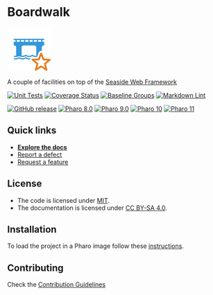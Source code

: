 # Boardwalk

![Logo](assets/logos/100x100.png)

A couple of facilities on top of the [Seaside Web Framework](https://github.com/SeasideSt/Seaside)

[![Unit Tests](https://github.com/ba-st/Boardwalk/actions/workflows/unit-tests.yml/badge.svg)](https://github.com/ba-st/Boardwalk/actions/workflows/unit-tests.yml/badge.svg)
[![Coverage Status](https://codecov.io/github/ba-st/Boardwalk/coverage.svg?branch=release-candidate)](https://codecov.io/gh/ba-st/Boardwalk/branch/release-candidate)
[![Baseline Groups](https://github.com/ba-st/Boardwalk/actions/workflows/loading-groups.yml/badge.svg)](https://github.com/ba-st/Boardwalk/actions/workflows/loading-groups.yml)
[![Markdown Lint](https://github.com/ba-st/Boardwalk/actions/workflows/markdown-lint.yml/badge.svg)](https://github.com/ba-st/Boardwalk/actions/workflows/markdown-lint.yml)

[![GitHub release](https://img.shields.io/github/release/ba-st/Boardwalk.svg)](https://github.com/ba-st/Boardwalk/releases/latest)
[![Pharo 8.0](https://img.shields.io/badge/Pharo-8.0-informational)](https://pharo.org)
[![Pharo 9.0](https://img.shields.io/badge/Pharo-9.0-informational)](https://pharo.org)
[![Pharo 10](https://img.shields.io/badge/Pharo-10-informational)](https://pharo.org)
[![Pharo 11](https://img.shields.io/badge/Pharo-11-informational)](https://pharo.org)

## Quick links

- [**Explore the docs**](docs/README.md)
- [Report a defect](https://github.com/ba-st/Boardwalk/issues/new?labels=Type%3A+Defect)
- [Request a feature](https://github.com/ba-st/Boardwalk/issues/new?labels=Type%3A+Feature)

## License

- The code is licensed under [MIT](LICENSE).
- The documentation is licensed under [CC BY-SA 4.0](http://creativecommons.org/licenses/by-sa/4.0/).

## Installation

To load the project in a Pharo image follow these [instructions](docs/how-to/how-to-load-in-pharo.md).

## Contributing

Check the [Contribution Guidelines](CONTRIBUTING.md)
